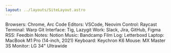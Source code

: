 ```yaml
---
layout: ../layouts/SiteLayout.astro
---
```

Browsers: Chrome, Arc
Code Editors: VSCode, Neovim
Control: Raycast
Terminal: Warp
Git Interface: Tig, Lazygit
Work: Slack, Jira, GitHub, Figma
RSS: Feedbin
Notes: Notion
Music: Bandcamp
Film Log: Letterboxd
Laptop: MacBook M1 Pro (14-inch, 2021)
Keyboard: Keychron K6
Mouse: MX Master 3S
Monitor: LG 34" Ultrawide